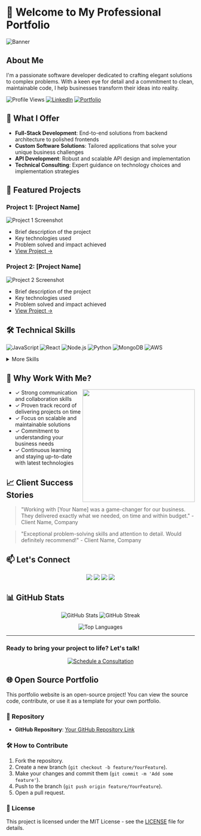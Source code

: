 # 👋 Welcome to My Professional Portfolio

![Banner](https://raw.githubusercontent.com/yourusername/yourusername/main/assets/banner.gif)

## About Me

I'm a passionate software developer dedicated to crafting elegant solutions to complex problems. With a keen eye for detail and a commitment to clean, maintainable code, I help businesses transform their ideas into reality.

![Profile Views](https://komarev.com/ghpvc/?username=yourusername&color=blueviolet)
[![LinkedIn](https://img.shields.io/badge/LinkedIn-Connect-blue)](Your-LinkedIn-URL)
[![Portfolio](https://img.shields.io/badge/Portfolio-Visit-success)](https://nikhilx.vercel.app)

## 🚀 What I Offer

- **Full-Stack Development**: End-to-end solutions from backend architecture to polished frontends
- **Custom Software Solutions**: Tailored applications that solve your unique business challenges
- **API Development**: Robust and scalable API design and implementation
- **Technical Consulting**: Expert guidance on technology choices and implementation strategies

## 💼 Featured Projects

### Project 1: [Project Name]

![Project 1 Screenshot](https://raw.githubusercontent.com/yourusername/yourusername/main/assets/project1.png)

- Brief description of the project
- Key technologies used
- Problem solved and impact achieved
- [View Project →]()

### Project 2: [Project Name]

![Project 2 Screenshot](https://raw.githubusercontent.com/yourusername/yourusername/main/assets/project2.png)

- Brief description of the project
- Key technologies used
- Problem solved and impact achieved
- [View Project →]()

## 🛠️ Technical Skills

![JavaScript](https://img.shields.io/badge/JavaScript-F7DF1E?style=for-the-badge&logo=javascript&logoColor=black)
![React](https://img.shields.io/badge/React-20232A?style=for-the-badge&logo=react&logoColor=61DAFB)
![Node.js](https://img.shields.io/badge/Node.js-43853D?style=for-the-badge&logo=node.js&logoColor=white)
![Python](https://img.shields.io/badge/Python-3776AB?style=for-the-badge&logo=python&logoColor=white)
![MongoDB](https://img.shields.io/badge/MongoDB-4EA94B?style=for-the-badge&logo=mongodb&logoColor=white)
![AWS](https://img.shields.io/badge/AWS-232F3E?style=for-the-badge&logo=amazon-aws&logoColor=white)

<details>
<summary>More Skills</summary>

- **Frontend**: React, Vue.js, Angular, HTML5, CSS3, JavaScript
- **Backend**: Node.js, Python, Java, PHP
- **Databases**: MongoDB, PostgreSQL, MySQL
- **Cloud**: AWS, Google Cloud, Azure
- **Tools**: Git, Docker, Jenkins
</details>

## 🤝 Why Work With Me?

<img align="right" src="https://raw.githubusercontent.com/yourusername/yourusername/main/assets/coding.gif" width="300">

- ✓ Strong communication and collaboration skills
- ✓ Proven track record of delivering projects on time
- ✓ Focus on scalable and maintainable solutions
- ✓ Commitment to understanding your business needs
- ✓ Continuous learning and staying up-to-date with latest technologies

## 📈 Client Success Stories

> "Working with [Your Name] was a game-changer for our business. They delivered exactly what we needed, on time and within budget." - Client Name, Company

> "Exceptional problem-solving skills and attention to detail. Would definitely recommend!" - Client Name, Company

## 📫 Let's Connect

<p align="center">
  <a href="mailto:developrnikhil1@gmail.com"><img src="https://img.shields.io/badge/Email-D14836?style=for-the-badge&logo=gmail&logoColor=white"/></a>
  <a href="Your-LinkedIn-URL"><img src="https://img.shields.io/badge/LinkedIn-0077B5?style=for-the-badge&logo=linkedin&logoColor=white"/></a>
  <a href="Your-GitHub-URL"><img src="https://img.shields.io/badge/GitHub-100000?style=for-the-badge&logo=github&logoColor=white"/></a>
  <a href="https://nikhilx.vercel.app"><img src="https://img.shields.io/badge/Portfolio-000000?style=for-the-badge&logo=vercel&logoColor=white"/></a>
</p>

## 📊 GitHub Stats

<p align="center">
  <img src="https://github-readme-stats.vercel.app/api?username=yourusername&show_icons=true&theme=radical" alt="GitHub Stats" />
  <img src="https://github-readme-streak-stats.herokuapp.com/?user=yourusername&theme=radical" alt="GitHub Streak" />
</p>

<p align="center">
  <img src="https://github-readme-stats.vercel.app/api/top-langs/?username=yourusername&layout=compact&theme=radical" alt="Top Languages" />
</p>

---

### Ready to bring your project to life? Let's talk!

<p align="center">
  <a href="your-calendly-or-meeting-link">
    <img src="https://img.shields.io/badge/Schedule_Consultation-4A154B?style=for-the-badge&logo=calendar&logoColor=white" alt="Schedule a Consultation" />
  </a>
</p>

## 🌐 Open Source Portfolio

This portfolio website is an open-source project! You can view the source code, contribute, or use it as a template for your own portfolio.

### 📂 Repository

- **GitHub Repository**: [Your GitHub Repository Link](https://github.com/yourusername/your-repo-name)

### 🛠️ How to Contribute

1. Fork the repository.
2. Create a new branch (`git checkout -b feature/YourFeature`).
3. Make your changes and commit them (`git commit -m 'Add some feature'`).
4. Push to the branch (`git push origin feature/YourFeature`).
5. Open a pull request.

### 📜 License

This project is licensed under the MIT License - see the [LICENSE](LICENSE) file for details.

